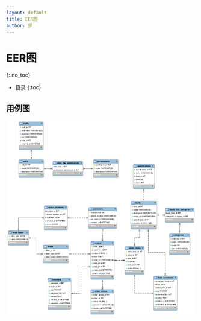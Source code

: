```yaml
---
layout: default
title: EER图
author: 罗
---
```


# EER图
{:.no_toc}

* 目录
{:toc}

## 用例图

![EER图v1](images/EER.png)
